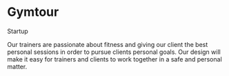 # Gymtour
Startup


Our trainers are passionate about fitness and giving our client the best personal sessions in order to pursue clients personal goals.
Our design will make it easy for trainers and clients to work together in a safe and personal matter.

